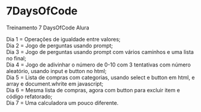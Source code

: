 # 7DaysOfCode
Treinamento 7 DaysOfCode Alura

Dia 1 = Operações de igualdade entre valores;</br>
Dia 2 = Jogo de perguntas usando prompt;</br>
Dia 3 = Jogo de perguntas usando prompt com vários caminhos e uma lista no final;</br>
Dia 4 = Jogo de adivinhar o número de 0-10 com 3 tentativas com número aleatório, usando input e button no html;</br>
Dia 5 = Lista de compras com categorias, usando select e button em html, e array e document.whrite em javascript;</br>
Dia 6 = Mesma lista de compras, agora com button para excluir item e código refatorado;</br>
Dia 7 = Uma calculadora um pouco diferente.
